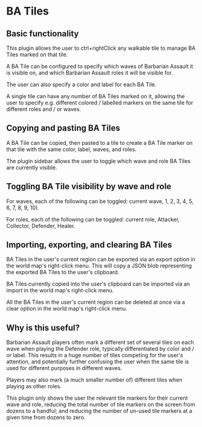 # BA Tiles

## Basic functionality

This plugin allows the user to ctrl+rightClick any walkable tile to manage BA Tiles marked on that tile.

A BA Tile can be configured to specify which waves of Barbarian Assault it is visible on, and which
Barbarian Assault roles it will be visible for.

The user can also specify a color and label for each BA Tile.

A single tile can have any number of BA Tiles marked on it, allowing the user to specify e.g. different
colored / labelled markers on the same tile for different roles and / or waves.

## Copying and pasting BA Tiles

A BA Tile can be copied, then pasted to a tile to create a BA Tile marker on that tile with the same
color, label, waves, and roles.

The plugin sidebar allows the user to toggle which wave and role BA Tiles are currently visible.

## Toggling BA Tile visibility by wave and role

For waves, each of the following can be toggled: current wave, 1, 2, 3, 4, 5, 6, 7, 8, 9, 10).

For roles, each of the following can be toggled: current role, Attacker, Collector, Defender, Healer.

## Importing, exporting, and clearing BA Tiles

BA Tiles in the user's current region can be exported via an export option in the world map's right-click menu.
This will copy a JSON blob representing the exported BA Tiles to the user's clipboard.

BA Tiles currently copied into the user's clipboard can be imported via an import in the world map's right-click menu.

All the BA Tiles in the user's current region can be deleted at once via a clear option in the world map's
right-click menu.

## Why is this useful?

Barbarian Assault players often mark a different set of several tiles on each wave when playing the Defender role,
typically differentiated by color and / or label. This results in a huge number of tiles competing for the user's
attention, and potentially further confusing the user when the same tile is used for different purposes in different
waves.

Players may also mark (a much smaller number of) different tiles when playing as other roles.

This plugin only shows the user the relevant tile markers for their current wave and role, reducing the total number
of tile markers on the screen from dozens to a handful; and reducing the number of un-used tile markers at a given time
from dozens to zero.